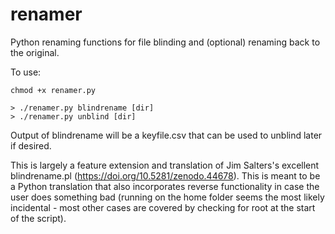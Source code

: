 # renamer
Python renaming functions for file blinding and (optional) renaming back to the original.

To use:

```
chmod +x renamer.py
```

```
> ./renamer.py blindrename [dir]
> ./renamer.py unblind [dir]
```

Output of blindrename will be a keyfile.csv that can be used to unblind later if desired.

This is largely a feature extension and translation of Jim Salters's excellent blindrename.pl (https://doi.org/10.5281/zenodo.44678). This is meant to be a Python translation that also incorporates reverse functionality in case the user does something bad (running on the home folder seems the most likely incidental - most other cases are covered by checking for root at the start of the script). 

